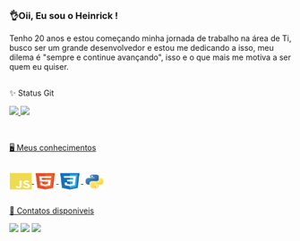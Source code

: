 ### 👌Oii, Eu sou o Heinrick !

Tenho 20 anos e estou começando minha jornada de trabalho na área de Ti, busco ser um grande desenvolvedor e estou me dedicando a isso, meu dilema é "sempre e continue avançando", isso e o que mais me motiva a ser quem eu quiser.

##

✨ Status Git
<div>
  <a href="https://github.com/HeinrickCamargos">
  <img heinght="180em" src="https://github-readme-stats.vercel.app/api?username=HeinrickCamargos&show_icons=true&angs_count=8&theme=dracula"/>
  <img heinght="180em" src="https://github-readme-stats.vercel.app/api/top-langs/?username=HeinrickCamargos&layout=compact&langs_count=8&theme=dracula"/>
</div>
<br>

##

🖥️ Meus conhecimentos 
<div style="display: inline_block"><br>
  <img align="center" alt="Heinrick-Js" height="30" width="40" src="https://raw.githubusercontent.com/devicons/devicon/master/icons/javascript/javascript-plain.svg">
  <img align="center" alt="Heinrick--HTML" height="30" width="40" src="https://raw.githubusercontent.com/devicons/devicon/master/icons/html5/html5-original.svg">
  <img align="center" alt="Heinrick--CSS" height="30" width="40" src="https://raw.githubusercontent.com/devicons/devicon/master/icons/css3/css3-original.svg">
  <img align="center" alt="Heinrick--Python" height="30" width="40" src="https://raw.githubusercontent.com/devicons/devicon/master/icons/python/python-original.svg">
</div>

##

🪪 Contatos disponiveis 
<div>
  <a href="https://instagram.com/zz.heinrick" target="_blank"><img src="https://img.shields.io/badge/-Instagram-%23E4405F?style=for-the-badge&logo=instagram&logoColor=white" target="_blank"></a>
  <a href = "mailto:sabrycamargos@gmail.com"><img src="https://img.shields.io/badge/-Gmail-%23333?style=for-the-badge&logo=gmail&logoColor=white" target="_blank"></a>
  <a href="https://www.linkedin.com/in/heinrick-camargos-a505bb222/" target="_blank"><img src="https://img.shields.io/badge/-LinkedIn-%230077B5?style=for-the-badge&logo=linkedin&logoColor=white" target="_blank"></a> 
</div>
